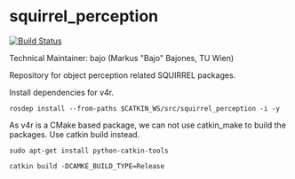 squirrel_perception
===================

[![Build Status](https://travis-ci.com/squirrel-project/squirrel_perception.svg?token=ZW4zPsKpxxD4UyghzW3C&branch=indigo_dev)](https://travis-ci.com/squirrel-project/squirrel_perception)

Technical Maintainer: bajo (Markus "Bajo" Bajones, TU Wien)

Repository for object perception related SQUIRREL packages.

Install dependencies for v4r.

```rosdep install --from-paths $CATKIN_WS/src/squirrel_perception -i -y```

As v4r is a CMake based package, we can not use catkin_make to build the packages.
Use catkin build instead.

```sudo apt-get install python-catkin-tools```

```catkin build -DCAMKE_BUILD_TYPE=Release```
